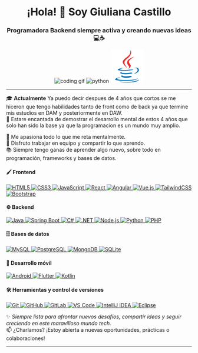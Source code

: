 <h1 align="center">¡Hola! 👋 Soy Giuliana Castillo</h1>
<h3 align="center">Programadora Backend siempre activa y creando nuevas ideas💻☕</h3>

<p align="center">
   <img src="https://media1.giphy.com/media/v1.Y2lkPTc5MGI3NjExZmpoZGhyNWl1eTdzZDVndXN6M3Y4b3F1aHBnNGt2ZXhsOTRrejhibSZlcD12MV9pbnRlcm5hbF9naWZfYnlfaWQmY3Q9Zw/vISmwpBJUNYzukTnVx/giphy.gif" width="90px" alt="coding gif" />
   <img src="https://media2.giphy.com/media/LMt9638dO8dftAjtco/giphy.gif" width="90px" alt="python" />
   <img src="https://raw.githubusercontent.com/devicons/devicon/master/icons/java/java-original.svg" width="90px" alt="java" />
</p>

---

🎓 **Actualmente**  Ya puedo decir despues de 4 años que cortos se me hiceron que tengo habilidades tanto de front como de back ya que termine mis estudios en DAM y posteriormente en DAW.  
🚀 Estare encantada de demostrar el desarrollo mental de estos 4 años que solo han sido la base ya que la programacion es un mundo muy amplio.

🧠 Me apasiona todo lo que me reta mentalmente.  
🤝 Disfruto trabajar en equipo y compartir lo que aprendo.  
📚 Siempre tengo ganas de aprender algo nuevo, sobre todo en programación, frameworks y bases de datos.
<!-- Frontend -->
<h4>🖌️ Frontend</h4>
<p align="left">
   <a href="https://developer.mozilla.org/en-US/docs/Web/HTML" target="_blank">
      <img src="https://cdn.jsdelivr.net/gh/devicons/devicon/icons/html5/html5-original.svg" width="60" alt="HTML5"/>
   </a>
   <a href="https://developer.mozilla.org/en-US/docs/Web/CSS" target="_blank">
      <img src="https://cdn.jsdelivr.net/gh/devicons/devicon/icons/css3/css3-original.svg" width="60" alt="CSS3"/>
   </a>
   <a href="https://developer.mozilla.org/en-US/docs/Web/JavaScript" target="_blank">
      <img src="https://cdn.jsdelivr.net/gh/devicons/devicon/icons/javascript/javascript-original.svg" width="60" alt="JavaScript"/>
   </a>
   <a href="https://react.dev/" target="_blank">
      <img src="https://cdn.jsdelivr.net/gh/devicons/devicon/icons/react/react-original.svg" width="60" alt="React"/>
   </a>
   <a href="https://angular.dev/" target="_blank">
      <img src="https://cdn.jsdelivr.net/gh/devicons/devicon/icons/angular/angular-original.svg" width="60" alt="Angular"/>
   </a>
   <a href="https://vuejs.org/" target="_blank">
      <img src="https://cdn.jsdelivr.net/gh/devicons/devicon/icons/vuejs/vuejs-original.svg" width="60" alt="Vue.js"/>
   </a>
   <a href="https://tailwindcss.com/" target="_blank">
      <img src="https://cdn.jsdelivr.net/gh/devicons/devicon/icons/tailwindcss/tailwindcss-original.svg" width="60" alt="TailwindCSS"/>
   </a>
   <a href="https://getbootstrap.com/" target="_blank">
      <img src="https://cdn.jsdelivr.net/gh/devicons/devicon/icons/bootstrap/bootstrap-original.svg" width="60" alt="Bootstrap"/>
   </a>
</p>

<!-- Backend -->
<h4>⚙️ Backend</h4>
<p align="left">
   <a href="https://www.java.com/" target="_blank">
      <img src="https://cdn.jsdelivr.net/gh/devicons/devicon/icons/java/java-original.svg" width="60" alt="Java"/>
   </a>
   <a href="https://spring.io/" target="_blank">
      <img src="https://cdn.jsdelivr.net/gh/devicons/devicon/icons/spring/spring-original.svg" width="60" alt="Spring Boot"/>
   </a>
   <a href="https://learn.microsoft.com/en-us/dotnet/csharp/" target="_blank">
      <img src="https://cdn.jsdelivr.net/gh/devicons/devicon/icons/csharp/csharp-original.svg" width="60" alt="C#"/>
   </a>
   <a href="https://dotnet.microsoft.com/" target="_blank">
      <img src="https://cdn.jsdelivr.net/gh/devicons/devicon/icons/dot-net/dot-net-original.svg" width="60" alt=".NET"/>
   </a>
   <a href="https://nodejs.org/" target="_blank">
      <img src="https://cdn.jsdelivr.net/gh/devicons/devicon/icons/nodejs/nodejs-original.svg" width="60" alt="Node.js"/>
   </a>
   <a href="https://www.python.org/" target="_blank">
      <img src="https://cdn.jsdelivr.net/gh/devicons/devicon/icons/python/python-original.svg" width="60" alt="Python"/>
   </a>
   <a href="https://www.php.net/" target="_blank">
      <img src="https://cdn.jsdelivr.net/gh/devicons/devicon/icons/php/php-original.svg" width="60" alt="PHP"/>
   </a>
</p>

<!-- Bases de datos -->
<h4>🗄️ Bases de datos</h4>
<p align="left">
   <a href="https://www.mysql.com/" target="_blank">
      <img src="https://cdn.jsdelivr.net/gh/devicons/devicon/icons/mysql/mysql-original.svg" width="60" alt="MySQL"/>
   </a>
   <a href="https://www.postgresql.org/" target="_blank">
      <img src="https://cdn.jsdelivr.net/gh/devicons/devicon/icons/postgresql/postgresql-original.svg" width="60" alt="PostgreSQL"/>
   </a>
   <a href="https://www.mongodb.com/" target="_blank">
      <img src="https://cdn.jsdelivr.net/gh/devicons/devicon/icons/mongodb/mongodb-original.svg" width="60" alt="MongoDB"/>
   </a>
   <a href="https://www.sqlite.org/" target="_blank">
      <img src="https://cdn.jsdelivr.net/gh/devicons/devicon/icons/sqlite/sqlite-original.svg" width="60" alt="SQLite"/>
   </a>
</p>

<!-- Movil -->
<h4>📱 Desarrollo móvil</h4>
<p align="left">
   <a href="https://developer.android.com/" target="_blank">
      <img src="https://cdn.jsdelivr.net/gh/devicons/devicon/icons/android/android-original.svg" width="60" alt="Android"/>
   </a>
   <a href="https://flutter.dev/" target="_blank">
      <img src="https://cdn.jsdelivr.net/gh/devicons/devicon/icons/flutter/flutter-original.svg" width="60" alt="Flutter"/>
   </a>
   <a href="https://kotlinlang.org/" target="_blank">
      <img src="https://cdn.jsdelivr.net/gh/devicons/devicon/icons/kotlin/kotlin-original.svg" width="60" alt="Kotlin"/>
   </a>
</p>

<!-- Herramientas -->
<h4>🛠️ Herramientas y control de versiones</h4>
<p align="left">
   <a href="https://git-scm.com/" target="_blank">
      <img src="https://cdn.jsdelivr.net/gh/devicons/devicon/icons/git/git-original.svg" width="60" alt="Git"/>
   </a>
   <a href="https://github.com/" target="_blank">
      <img src="https://cdn.jsdelivr.net/gh/devicons/devicon/icons/github/github-original.svg" width="60" alt="GitHub"/>
   </a>
   <a href="https://gitlab.com/" target="_blank">
      <img src="https://cdn.jsdelivr.net/gh/devicons/devicon/icons/gitlab/gitlab-original.svg" width="60" alt="GitLab"/>
   </a>
   <a href="https://code.visualstudio.com/" target="_blank">
      <img src="https://cdn.jsdelivr.net/gh/devicons/devicon/icons/vscode/vscode-original.svg" width="60" alt="VS Code"/>
   </a>
   <a href="https://www.jetbrains.com/idea/" target="_blank">
      <img src="https://cdn.jsdelivr.net/gh/devicons/devicon/icons/intellij/intellij-original.svg" width="60" alt="IntelliJ IDEA"/>
   </a>
   <a href="https://www.eclipse.org/" target="_blank">
      <img src="https://cdn.jsdelivr.net/gh/devicons/devicon/icons/eclipse/eclipse-original.svg" width="60" alt="Eclipse"/>
   </a>
</p>



✨ *Siempre lista para afrontar nuevos desafíos, compartir ideas y seguir creciendo en este maravilloso mundo tech.*  
📫 ¿Charlamos? ¡Estoy abierta a nuevas oportunidades, prácticas o colaboraciones!

---

